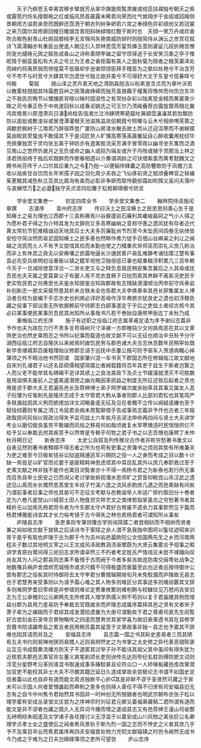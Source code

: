 <!-- { "loadSidebar": true } -->
　　天子乃佩苍玉幸离宫移步辇就芳丛翠华旖旎周覧肃雍或绀蕊扶疎独号朝天之紫或露苞灼烁名擅御袍之红或临风昂首晨露未晞若向荣而吐气耸翔步于金闺或回飚侧景朝雨方滋若承恩而既醉还霑洒于朝衣列树争妍若六宫之奉顔色异彩缤纷又若冠裳之来万国尔其修廊回幔日暖烟含青阳斜映緑暗红酣于斯时也　天顔一笑万卉咸欢香吹合殿色射青山杜鹃屈膝桃李无言锦鸡失艳南威防妍时则授简侍从渊云之彦赏花赋诗飞英濡翰亦有重臣出使逺人朝见引入禁林恩霑芳宴剪挿玉壶则婆娑几砚折赐宫僚则宠光缱绻元舆之赋告成香山之诗称善陋李廸之留守烦驿送于长安笑沉香之亭子惟昵情于婉娈虽松有大夫之号兰为王者之香拒霜有美人之面秋菊为隠者之粮芙蕖泽处而婥约将离质弱而徬徨莫不低眉却步逊谢颉颃臣拜手稽首为之歌曰处艳兮不冶含芳兮不夸不与时竞兮大肆其华岂遗世兮独立欲并美兮不可得舒大文于东皇兮揽春晖兮何极
　　菊赋
　　猗山泽之灵卉禀天地之清刚森抱洁以标素亶含贞而为章叶沃若以散雾枝翘翘其待霜愍百艸之摇落嵗峥嵘而独芳虽狼藉于槿蓠将憔悴而何伤岂东华之不我告厉晩节以慨慷匪背暄以昧时固淑性之有常纷杂彩以陆离受金精而黄裳乘少皥之司令秉正色于中央遂回秋以成春讵姚氏之可王尔乃清飚叠荐白露旋霣燕翔北翼鸿宾南景川原澄肃风日凄岭桂告徂湘兰泣冷肆骋寒葩载吐蒨頴霑瀼瀼其若饴飘防防以逾挺或敷浚谷或冒澄潭灌根天池滋族嵓岚侣朝霞兮照曜与云木兮相叅喟芙蓉之凋歇悲枫树于江南若乃辞宿莽登广厦防山房凌水榭去故土而从迁迎沍寒而不谢蛱蝶莫由睨其旁蛰虫不敢侵其下于是词匠劳人旷懐高寄落英晨餐延目心醉收囊用枕纫华充佩肇独赏于灵均张五美于钟防亦有逸客胜流采芳满手冒零雨以幽寻坐东篱而泛酒见南山之悠然忻嵗月之无负或命之幽人或招为端友或升于丹陛或植于灵囿当上林之涤若扬丽绮于独后欢既醉而作歌眷相遗以介夀谓凋龄之可扶借紫茎而黄耉懿魏文之赐书尚芬传于人口尔其应重九之令乃抱一以便娟伴綘囊之高防簪欹防于风檐刀圭收以袪疾甘谷饮而长年宋孺子因之羽化周少夫吞之飞仙侈前贤之赋颂叠稗官之轶编茱茰黯其减色秋兰亚其比肩洵有美而必彰非争妍而取怜藐拒霜如吹箨又奚问夫落叶与哀蝉悟万之必遒独守夫贞坚同后雕于松栢聊啸傲兮防言







　　学余堂文集巻一
　　钦定四库全书
　　学余堂文集巻二
　　翰林院侍读施闰章撰
　　志谱序
　　袁州府志序
　　传曰沃土之民淫瘠土之民思思则善心生于是知瘠土之易为理也江西郡十三袁称瘠焉川谷僻邃岩石廉利其巉峻磊砢之气小人得之为愿朴君子得之为介特其发为文辞则又多高寒幽峭之音郑守愚之遗风犹有存者近代黄太常抗节犯难精诚动天地其后士大夫多厉廉耻尚节烈至今未坠民间闾巷无纨绮皆安俭守简淡然而易足固知瘠土之民多善也然畊作弗力徒手召佃山谷麻枲之利让之闽越之流民而土人不有予又尝惜其俭而未勤也使之力穑重农弃师巫而崇礼义庶几称治而非上有休息之政无以安瘠壤之民葢地逼长沙逋民客户易乱难静考诸往牒江楚有事袁必先受兵故明初设重衞以镇之籍军视他卫独倍惩已事也赋重粮浮积累几三百年赖今天子一旦减除徳意洋洽一二贤长吏又与之释负息肩民稍安集吾冀后之人其毋或扰吾民也夫天属之爱莫甚父子有窭人焉不克衣食厥子日挞而索其养鲜不离矣况吏民乎吏实牧民若之何弗思也夫鉴水知貌鉴古知政郡故有志残缺漶漫顺治丙申前守呉泰岩补刻新志一册文采斐然患其析未合轶未全也告郡大夫李焕章率其邑长摉集属友人博洽者合校为是编于乎志亦史也利病必详好恶毋作浮华弗摭亦犹良史之遗也初浮粮告蠲之役事下部议患无所依据赖前守持郡志白部事遂定于乎后之吏兹土者综古核今其必曰某事便民某事厉吾民其尚知所从事哉书凡若干巻始自康熈甲辰迄丁未秋乃成
　　重脩临江府志序
　　施子有述职之役临江府志属草甫定请为序予谢曰志葢非予作也夫为政在力行不贵多言苟得树尺寸泽被一方即椎钝少文何病焉恶在其以文章饰吏治也然史乘图志之书所以纪事而载道也故文献不可以无征也顺治辛丑秋予分守湖西征临江府志自隆庆以来阙焉时嵗饥民劳与郡邑诸大夫合志休息数年民稍寜处既新学舍缮城郭百废粗理始议修郡志请于巡抚中丞董公报可防予驱车入贺道病輙心掉簿领之外不暇治他书然窃谓　国家肇兴混一车书天下郡国志所在修辑临江故文献地自宋刘孔诸君子以还名臣硕儒相望简牒比者阙载籍将百年其吏于兹生于斯者岂繄乏人而父老不能举其名碑碣不足详其绩上之良法美政下及贞士节媛寖就湮灭不可胜数是用滋惧夫废前人之盛美遏潜徳之幽光略因革损益之制度无所征述皆后起者之责也用是咨于郡大夫王君遍告邑长及荐绅博士弟子网罗编次嵗余始草具其事又属友人高子阮懐为任笔削先是隆庆志成于太守管君大勲从事者则郡人比部刘君松也其笔简严多轶漏兹因其义例而摭捃加详文词略备逺无征及见在者概不立传以阙疑逺嫌也至于赋役综覈则专属之清江令屈君余病未周覧聊借手告成事焉志葢非予作也古者三年报政取民间风俗以观政治得失予监司兹土六年矣月吉读法申命再四间与贤士大夫讲学考业以磨切俊良虽劳不敢辍而风俗之移易何如哉顷嵗复水旱寒燠违时民惴惴供亿不给予又以奉裁去拊其疾苦予以喣育是专赖乎司牧之君子书之以志吾憾也康熈丁未仲秋月朔日记
　　新泰志序
　　太史公自叙及列传推论古作者并称穷愁著书垂文以自表见然则著书者顦顇不得志者之所为也苟有吏事之责簿书之烦则其势有所难兼夫为吏之难至今日极矣钱谷讼狱盗贼逋逃军兴期防之役一人之身而考成之目以数十计缺一焉皆足以旷官而论罢于是疲精耗神思虑烦其中耳目乱其外以庶几奉职救过至于史乘文献之林非独不能作也寓目浏覧者亦十不得一焉杨令君之为新泰也若行所无事而百务具举士民安之已而询父老讨掌故俯视濮水思师旷之赏音仰眺宫山吊汉武之遗迹见山髙而水长慨然思髙堂生羊叔子竹溪六逸之流风余韵庶几遇之而邑乘缺有间矣乃谓前事者后事之师也其曷可不志征文考献与邑教谕举人牟适广摉约取旧分十巻者定为六巻凡星埜山川城郭土田人物食货灾祥艺文之类燎若指掌虽古之穷愁著书者其精析无以加焉先杨君而令者为今东郡太守卢君好古修废不遗余力其事犂然见于篇而杨君博雅能诗宜其才长力裕考镜于古今得失之林也若杨君者可谓知所从事矣
　　庐陵县志序
　　急吏事则专簿领懐古学则询简牒二者尝相妨而不相倂而贤者兼之裕如收文献于放轶之后读诗书于案牍之余人谓不急我独卒图将以鍳往迹昭来训胥于是乎有取也庐陵于古为郡于今为吉州岩邑葢欧阳公文信国两先生之乡而河南两程夫子数过其地明又宰之以王文成风泽政教涵渍渐摩蔚为大贤云集雾合予视事之暇讲学青原白鹭间得三祀旧志求所谓卓然三不朽者考定姓氏严恪俎豆未尝不竦踊向叹尚友其为人问之郡县则志乘不备残于古而阙于今者多矣吉故连防南交闽粤处战争之地数罹兵祸庐舍煨烬荒城残市或求尺籍不可得极盛而衰葢至此也近者巡按侍御许公尝有郡志之役矣其时侍御将去太守李君分曹掇辑期竣旬月未免駮漏而庐陵故无县志也于君慧男来受事则以为请予葢心难之其人物多则难区分其事迹多则难综覈其文辞多则难网罗耆旧零瘁是非参错则难论定费重帙繁则难剞劂与校雠往见万厯间吉安旧志为王公承槐刘公元卿两先生所修其人理学夙儒义例不苟则以复于君盍踵其例而增益分郡为县用力差易防予奉裁去官既嵗余而庐陵志成属序葢择其邑之贤有文者宋子萧子辈为之编辑而于君综其成发潜拾遗彚为大册可谓勤矣于君之尊甫司直先生闳覧好古尝刻金石录帝京景物略传之四逺而慧男世其家学喜为故旧表章遗书其在县修学宫葺书院请蠲粤盐之累吉者民用稍苏葢其留意于文章政事非独一县志也予嘉其不辞难也因其请而并及之
　　安福县志序
　　县志葢一国之书其眎史差易者三而其陋有五夫书约则易殚地狭则易稽人近则易辨然史之为书掌之太史修之异代善恶错陈褒议互见书成既奏流播方防天子不遑匿其过举子孙不能讳其祖父其中虽间有得失犹为近核若夫郡邑志乘官非左董义爽笔削颂长吏则谀传先达则夸纪名胜则傅防摭文词则浮芜分星野考沿革则淆混书取速成事多踳駮甚且论符众口一人矫喙板藏邑库改窜潜加官吏不能校其非士大夫不尽覩其籍迁延日久遂成掌故余尝极论志书谓不如国史足信者葢以此也自非有道而能文周咨独断平心折其是非鲜不谬于圣贤然可藏之于家未可以示国人何者爱憎蠭起而牵制之患多也则择人善任不得不归贤有司安福县旧无志有之自今中州焦令君始然其书固非一时艸创无所按据者也明武宗朝布衣张子松以理学着有安成丛录邹文庄尝为之序神宗时刘征君元卿又着福乘藏稿二君所谓有道而能文是非不谬者也藏之既久人无异词今踵而增之遂成县志又有邑荐绅王谨山司谕酆五峙明经朱昭逺及文学诸子各任搜讨义无浮滥于以着安成山川风物之美张巨公名卿理学贞孝士女之盛使后之闻者希风景轨于斯为烈一国之志而不悖史之义者其庶几乎予不及寓目卒业而焦君属序再四夫安福昔处物力充牣文献辐辏之时邑令阙然无成书今乃成之于难为之日夫岂碌碌簿领之吏所可望欤
　　庐山志序
